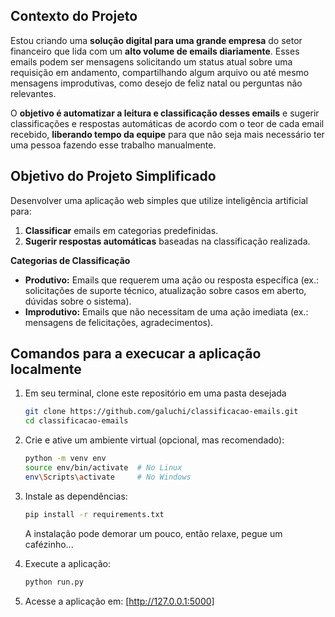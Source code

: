 ## Contexto do Projeto

Estou criando uma **solução digital para uma grande empresa** do setor financeiro que lida com um **alto volume de emails diariamente**. Esses emails podem ser mensagens solicitando um status atual sobre uma requisição em andamento, compartilhando algum arquivo ou até mesmo mensagens improdutivas, como desejo de feliz natal ou perguntas não relevantes. 

O **objetivo é automatizar a leitura e classificação desses emails** e sugerir classificações e respostas automáticas de acordo com o teor de cada email recebido, **liberando tempo da equipe** para que não seja mais necessário ter uma pessoa fazendo esse trabalho manualmente.

## Objetivo do Projeto Simplificado

Desenvolver uma aplicação web simples que utilize inteligência artificial para:

1. **Classificar** emails em categorias predefinidas.
2. **Sugerir respostas automáticas** baseadas na classificação realizada.

**Categorias de Classificação**

- **Produtivo:** Emails que requerem uma ação ou resposta específica (ex.: solicitações de suporte técnico, atualização sobre casos em aberto, dúvidas sobre o sistema).
- **Improdutivo:** Emails que não necessitam de uma ação imediata (ex.: mensagens de felicitações, agradecimentos).

## Comandos para a execucar a aplicação localmente

1. Em seu terminal, clone este repositório em uma pasta desejada
   ```sh
   git clone https://github.com/galuchi/classificacao-emails.git
   cd classificacao-emails
   ```
2. Crie e ative um ambiente virtual (opcional, mas recomendado):
   ```sh
   python -m venv env
   source env/bin/activate  # No Linux 
   env\Scripts\activate     # No Windows
   ```
3. Instale as dependências:
   ```sh
   pip install -r requirements.txt
   ```
   A instalação pode demorar um pouco, então relaxe, pegue um cafézinho...

4. Execute a aplicação:
   ```sh
   python run.py
   ```
5. Acesse a aplicação em: [http://127.0.0.1:5000]

